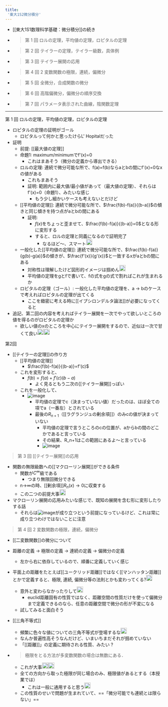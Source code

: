 ```yaml
---
title:
 '東大1S2微分積分'
---
```


- [[東大1S1数理科学基礎：微分積分]]の続き
- > 第 1 回 ロルの定理，平均値の定理，ロピタルの定理
- >  第 2 回 テイラーの定理，テイラー級数，具体例
- >  第 3 回 テイラー展開の応用
- >  第 4 回 2 変数関数の極限，連続，偏微分
- >  第 5 回 全微分，合成関数の微分
- >  第 6 回 高階偏微分，偏微分の順序交換
- >  第 7 回 パラメータ表示された曲線，陰関数定理
---

第 1 回 ロルの定理，平均値の定理，ロピタルの定理
- ロピタルの定理の証明がゴール
    - ロピタルって何かと思ったけらL' Hopitalだった
- 証明
    - 前提: [[最大値の定理]]
    - 命題1: maximum/minimumでf'(x)=0
        - これはまあそう（微分の定義から導出できる）
    - ロルの定理: 連続で微分可能な所で、f(a)=f(b)ならaとbの間にf'(x)=0なxの値がある
        - これもまあそう
        - 証明: 範囲内に最大値/最小値があって（最大値の定理）、それらはf'(x)=0（命題1）、みたいな感じ
            - もう少し細かいケースも考えないとだけど
    - [[平均値の定理]]: 連続で微分可能な所で、$\frac{f(b)-f(a)}{(b-a)}$の傾きと同じ傾きを持つ点がaとbの間にある
        - 証明:
            - $f(x)$をちょっと歪ませて、$\frac{f(b)-f(a)}{(b-a)}=0$となる形に変形する
            - すると、ロルの定理と同義になるので証明完了
                - なるほど〜、スマート<img src='https://scrapbox.io/api/pages/blu3mo-public/blu3mo/icon' alt='blu3mo.icon' height="19.5"/>
    - 一般化した[[平均値の定理]]: 連続で微分可能な所で、$\frac{f(b)-f(a)}{g(b)-g(a)}$の傾きが、$\frac{f'(x)}{g'(x)}$と一致するxがaとbの間にある
        - 対称性は理解したけど図形的イメージは掴めん<img src='https://scrapbox.io/api/pages/blu3mo-public/blu3mo/icon' alt='blu3mo.icon' height="19.5"/>
        - 平均値の定理をgとfで書いて、fの式をgの式で割ればこれが生まれるか
    - ロピタルの定理（ゴール）: 一般化した平均値の定理を、a → bのケースで考えればロピタルの定理が出てくる
        - ここを緻密に考える時に[[イプシロンデルタ論法]]が必要になってくると
- 追記、第二回の内容を考えればテイラー展開を一次でやって欲しいところの値を得るのがロピタルの定理か
    - 欲しい値のxのところを中心にテイラー展開をするので、近似は一次で甘くて良い<img src='https://scrapbox.io/api/pages/blu3mo-public/blu3mo/icon' alt='blu3mo.icon' height="19.5"/><img src='https://scrapbox.io/api/pages/blu3mo-public/blu3mo/icon' alt='blu3mo.icon' height="19.5"/>

第2回
- [[テイラーの定理]]の作り方
    - [[平均値の定理]]
        - $\frac{f(b)-f(a)}{(b-a)}=f'(c)$
    - これを変形すると、
        - $f(b)=f(a)+f'(c)(b-a)$
            - よく見るともう二次の[[テイラー展開]]っぽい
    - これを一般化して、
        - ![image](https://gyazo.com/3b7e499b765bdbc4ad856e7e8e7da51a/thumb/1000)
            - 平均値の定理でc（決まっていない値）だったのは、ほぼ全ての項でa（一番左）とされている
            - 最後の$R_{n+1}$（[[ラグランジュの剰余項]]）のみcの値が決まっていない
                - 平均値の定理で言うところのcの位置が、aからbの間のどこかであると言っている
                - その結果、R_n+1はこの範囲にあるよ〜と言っている
                - ![image](https://gyazo.com/e2cddb14f0d100b4d9b7e1493574cf6f/thumb/1000)

>  第 3 回 [[テイラー展開]]の応用
- 関数の無限級数への[[マクローリン展開]]ができる条件
    - 関数が$C^∞$級である
        - つまり無限回微分できる
    - n→∞の時、[[剰余項]]$R_n(x)→0$に収束する
    - この二つの前提大事<img src='https://scrapbox.io/api/pages/blu3mo-public/blu3mo/icon' alt='blu3mo.icon' height="19.5"/>
- マクローリン展開の応用みたいな感じで、既知の展開を含む形に変形したりする話
    - それらは![image](https://gyazo.com/f60adbec1c01277757ec07af5f0ab63b/thumb/1000)が成り立つという前提になっているけど、これは常に成り立つわけではないことに注意

>  第 4 回 2 変数関数の極限，連続，偏微分
- [[二変数関数]]の微分について
- 距離の定義 -> 極限の定義 -> 連続の定義 -> 偏微分の定義
    - 左から右に依存しているので、順番に定義していく感じ
- 平面上の距離をたとえば[[ユークリッド距離]]ではなく[[マンハッタン距離]]とかで定義すると、極限, 連続, 偏微分等の法則とかも変わってくる?<img src='https://scrapbox.io/api/pages/blu3mo-public/blu3mo/icon' alt='blu3mo.icon' height="19.5"/>
    - 意外と変わらなかったりして<img src='https://scrapbox.io/api/pages/blu3mo-public/takker/icon' alt='takker.icon' height="19.5"/>
        - euclid距離固有の性質ではなく、距離空間の性質だけを使って偏微分まで定義できるのなら、任意の距離空間で微分の形が不変になる
    - 試してみると面白そう

- [[三角不等式]]
    - 頻繁に色々な値についての三角不等式が登場するな<img src='https://scrapbox.io/api/pages/blu3mo-public/blu3mo/icon' alt='blu3mo.icon' height="19.5"/>
    - なんか普遍性高そうなんだけど、いまいちまだそれが掴めていない
    - 「[[距離]]」の定義に期待される性質、みたい ?
- >  極限をとる方法が多変数関数の場合は無数にある．
    - これが大事<img src='https://scrapbox.io/api/pages/blu3mo-public/blu3mo/icon' alt='blu3mo.icon' height="19.5"/><img src='https://scrapbox.io/api/pages/blu3mo-public/blu3mo/icon' alt='blu3mo.icon' height="19.5"/>
    - 全ての方向から取った極限が同じ場合のみ、極限値があるとする（本授業では）
        - これは一般に通用すると思う<img src='https://scrapbox.io/api/pages/blu3mo-public/takker/icon' alt='takker.icon' height="19.5"/>
    - この性質のせいで問題が生まれていて、==「微分可能でも連続とは限らない」==
